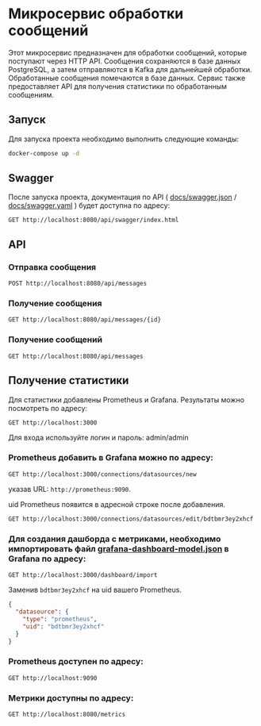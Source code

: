 Микросервис обработки сообщений
==============================
Этот микросервис предназначен для обработки сообщений, которые поступают через HTTP API.
Сообщения сохраняются в базе данных PostgreSQL, а затем отправляются в Kafka для дальнейшей обработки.
Обработанные сообщения помечаются в базе данных. 
Сервис также предоставляет API для получения статистики по обработанным сообщениям.

## Запуск
Для запуска проекта необходимо выполнить следующие команды:
```bash
docker-compose up -d
```

## Swagger
После запуска проекта, документация по API ( [docs/swagger.json](docs/swagger.json) / [docs/swagger.yaml](docs/swagger.yaml) ) будет доступна по адресу:
```http
GET http://localhost:8080/api/swagger/index.html
```

## API
### Отправка сообщения
```http
POST http://localhost:8080/api/messages
```

### Получение сообщения
```http
GET http://localhost:8080/api/messages/{id}
```

### Получение сообщений
```http
GET http://localhost:8080/api/messages
```

## Получение статистики
Для статистики добавлены Prometheus и Grafana.
Результаты можно посмотреть по адресу:
```http
GET http://localhost:3000
```
Для входа используйте логин и пароль: admin/admin

### Prometheus добавить в Grafana можно по адресу:
```http
GET http://localhost:3000/connections/datasources/new
```
указав URL: `http://prometheus:9090`.

uid Prometheus появится в адресной строке после добавления.
```http
GET http://localhost:3000/connections/datasources/edit/bdtbmr3ey2xhcf
```

### Для создания дашборда с метриками, необходимо импортировать файл [grafana-dashboard-model.json](grafana-dashboard-model.json) в Grafana по адресу:
```http
GET http://localhost:3000/dashboard/import
```
Заменив `bdtbmr3ey2xhcf` на uid вашего Prometheus.
```json
{
  "datasource": { 
    "type": "prometheus", 
    "uid": "bdtbmr3ey2xhcf"
  }
}
```

### Prometheus доступен по адресу:
```http
GET http://localhost:9090
```

### Метрики доступны по адресу:
```http
GET http://localhost:8080/metrics
```